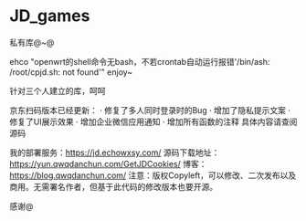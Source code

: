 # JD_games
私有库@~@

ehco "openwrt的shell命令无bash，不若crontab自动运行报错'/bin/ash: /root/cpjd.sh: not found'"
enjoy~

针对三个人建立的库，呵呵

京东扫码版本已经更新：
· 修复了多人同时登录时的Bug
· 增加了隐私提示文案
· 修复了UI展示效果
· 增加企业微信应用通知
· 增加所有函数的注释
具体内容请查阅源码

我的部署服务：https://jd.echowxsy.com/
源码下载地址：https://yun.qwqdanchun.com/GetJDCookies/
博客：https://blog.qwqdanchun.com/
注意：版权Copyleft，可以修改、二次发布以及商用。无需署名作者，但基于此代码的修改版本也要开源。

感谢@
